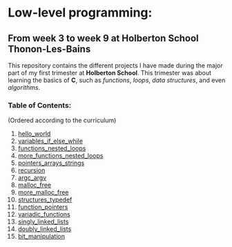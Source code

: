 # Low-level programming:
## From week 3 to week 9 at Holberton School Thonon-Les-Bains

This repository contains the different projects I have made during the major part of my first trimester at **Holberton School**. 
This trimester was about learning the basics of **C**, such as *functions*, *loops*, *data structures*, and even *algorithms*.

### Table of Contents:
(Ordered according to the curriculum)
1. [hello_world](.../tree/main/hello_world)
2. [variables_if_else_while](.../tree/main/variables_if_else_while)
3. [functions_nested_loops](.../tree/main/functions_nested_loops)
4. [more_functions_nested_loops](.../tree/main/more_functions_nested_loops) 
5. [pointers_arrays_strings](.../tree/main/pointers_arrays_strings)
6. [recursion](.../tree/main/recursion)
7. [argc_argv](.../tree/main/argc_argv)
8. [malloc_free](.../tree/main/malloc_free)
9. [more_malloc_free](.../tree/main/more_malloc_free)
10. [structures_typedef](.../tree/main/structures_typedef)
11. [function_pointers](.../tree/main/function_pointers)
12. [variadic_functions](.../tree/main/variadic_functions)
13. [singly_linked_lists](.../tree/main/singly_linked_lists)
14. [doubly_linked_lists](.../tree/main/doubly_linked_lists)
15. [bit_manipulation](.../tree/main/bit_manipulation)
